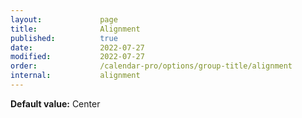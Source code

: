 ```yaml
---
layout:             page
title:              Alignment
published:          true
date:               2022-07-27
modified:           2022-07-27
order:              /calendar-pro/options/group-title/alignment
internal:           alignment
---
```

**Default value:** Center
